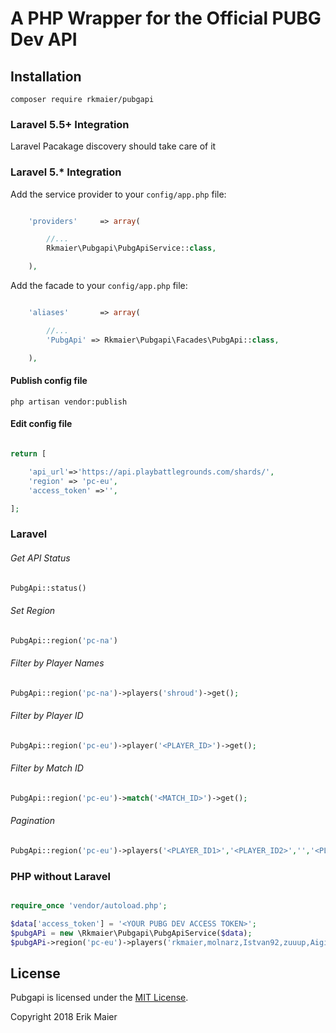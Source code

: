# A PHP Wrapper for the Official PUBG Dev API

## Installation 

` composer require rkmaier/pubgapi `

### Laravel 5.5+ Integration
Laravel Pacakage discovery should take care of it

### Laravel 5.* Integration

Add the service provider to your `config/app.php` file:

```php

    'providers'     => array(

        //...
        Rkmaier\Pubgapi\PubgApiService::class,

    ),
```

Add the facade to your `config/app.php` file:

```php

    'aliases'       => array(

        //...
        'PubgApi' => Rkmaier\Pubgapi\Facades\PubgApi::class,

    ),

```
#### Publish config file

`php artisan vendor:publish`

#### Edit config file

```php

return [

    'api_url'=>'https://api.playbattlegrounds.com/shards/',
    'region' => 'pc-eu',
    'access_token' =>'',

];

```


### Laravel

###### Get API Status

```php
PubgApi::status()
```

###### Set Region

```php
PubgApi::region('pc-na')
```

###### Filter by Player Names

```php
PubgApi::region('pc-na')->players('shroud')->get();
```

###### Filter by Player ID

```php
PubgApi::region('pc-eu')->player('<PLAYER_ID>')->get();
```

###### Filter by Match ID

```php
PubgApi::region('pc-eu')->match('<MATCH_ID>')->get();
```

###### Pagination

```php
PubgApi::region('pc-eu')->players('<PLAYER_ID1>','<PLAYER_ID2>','','<PLAYER_ID3>')->limit(1)->offset(2)->get();
```


### PHP without Laravel 

```php

require_once 'vendor/autoload.php'; 

$data['access_token'] = '<YOUR PUBG DEV ACCESS TOKEN>'; 
$pubgAPi = new \Rkmaier\Pubgapi\PubgApiService($data); 
$pubgAPi->region('pc-eu')->players('rkmaier,molnarz,Istvan92,zuuup,Aigialeusz')->get());

```


## License

Pubgapi is licensed under the [MIT License](http://opensource.org/licenses/MIT).

Copyright 2018 Erik Maier

